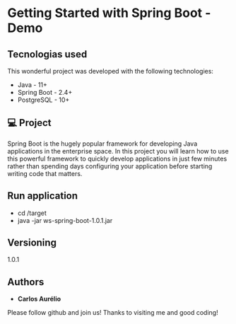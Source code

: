 
# Getting Started with Spring Boot - Demo

## Tecnologias used
This wonderful project was developed with the following technologies:
- Java - 11+
- Spring Boot - 2.4+
- PostgreSQL - 10+

## :computer: Project
Spring Boot is the hugely popular framework for developing Java applications in the enterprise space. 
In this project you will learn how to use this powerful framework to quickly develop applications in just few minutes rather than spending days configuring your application before starting writing code that matters.

## Run application
+ cd /target
+ java -jar ws-spring-boot-1.0.1.jar

## Versioning

  1.0.1


## Authors

  * **Carlos Aurélio** 

  Please follow github and join us!
  Thanks to visiting me and good coding!
